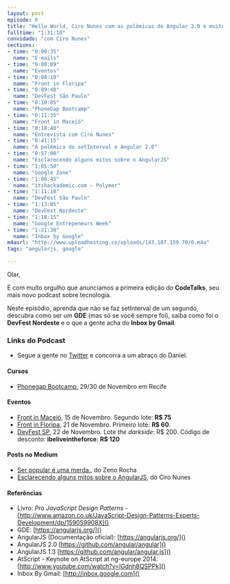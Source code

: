 ```yaml
---
layout: post
episode: 0
title: "Hello World, Ciro Nunes com as polêmicas do Angular 2.0 e muito Google!"
fulltime: "1:31:10"
convidado: "com Ciro Nunes"
sections:
- time: "0:00:35"
  name: "E-mails"
- time: "0:08:09"
  name: "Eventos"
- time: "0:08:10"
  name: "Front in Floripa"
- time: "0:09:40"
  name: "DevFest São Paulo"
- time: "0:10:05"
  name: "PhoneGap Bootcamp"
- time: "0:11:35"
  name: "Front in Maceió"
- time: "0:18:40"
  name: "Entrevista com Ciro Nunes"
- time: "0:41:15"
  name: "A polêmica do setInterval e Angular 2.0"
- time: "0:57:00"
  name: "Esclarecendo alguns mitos sobre o AngularJS"
- time: "1:05:50"
  name: "Google Zone"
- time: "1:06:45"
  name: "itshackademic.com - Polymer"
- time: "1:11:10"
  name: "DevFest São Paulo"
- time: "1:13:05"
  name: "DevFest Nordeste"
- time: "1:18:15"
  name: "Google Entrepeneurs Week"
- time: "1:21:38"
  name: "Inbox by Google"
m4aurl: "http://www.uploadhosting.co/uploads/143.107.159.70/0.m4a"
tags: "angularjs, google"

---
```


Olar,

É com muito orgulho que anunciamos a primeira edição do **CodeTalks**, seu mais novo podcast sobre tecnologia.

Neste episódio, aprenda que não se faz setInterval de um segundo, descubra como ser um **GDE** (mas só se você sempre foi), saiba como foi o **DevFest Nordeste** e o que a gente acha do **Inbox by Gmail**.

### Links do Podcast
- Segue a gente no [Twitter](http://twitter.com/codetalks_pod) e concorra a um abraço do Daniel.

#### Cursos
- [Phonegap Bootcamp](http://phonegapbootcamp.io), 29/30 de Novembro em Recife

#### Eventos
- [Front in Maceió](http://frontinmaceio.com.br/), 15 de Novembro. Segundo lote: **R$ 75**
- [Front in Floripa](http://frontinfloripa.com.br/), 21 de Novembro. Primeiro lote: **R$ 60**.
- [DevFest SP](http://sp.devfest.com.br), 22 de Novembro. Lote *the darkside*: R$ 200. Código de desconto: **ibeliveintheforce**: **R$ 120**

#### Posts no Medium
- [Ser popular é uma merda.](https://medium.com/@zenorocha/ser-popular-e-uma-merda-b739836e4407), do Zeno Rocha
- [Esclarecendo alguns mitos sobre o AngularJS](https://medium.com/@cironunesdev/esclarecendo-alguns-mitos-sobre-o-angularjs-1643d4317e75), do Ciro Nunes

#### Referências
- Livro: *Pro JavaScript Design Patterns* - [http://www.amazon.co.uk/JavaScript-Design-Patterns-Experts-Development/dp/159059908X]()
- GDE: [https://angularjs.org/]()
- AngularJS (Documentação oficial): [https://angularjs.org/]()
- AngularJS 2.0 [https://github.com/angular/angular]()
- AngularJS 1.3 [https://github.com/angular/angular.js]()
- AtScript - Keynote on AtScript at ng-europe 2014: [http://www.youtube.com/watch?v=lGdnh8QSPPk]()
- Inbox By Gmail: [http://inbox.google.com]()